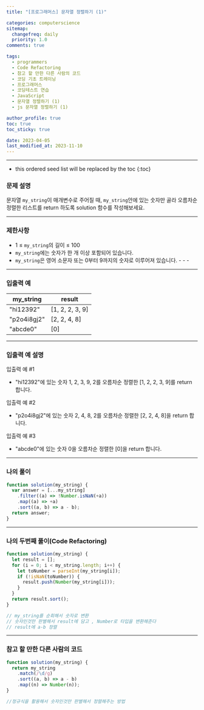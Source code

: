 ```yaml
---
title: "[프로그래머스] 문자열 정렬하기 (1)"

categories: computerscience
sitemap:
  changefreq: daily
  priority: 1.0
comments: true

tags:
  - programmers
  - Code Refactoring
  - 참고 할 만한 다른 사람의 코드
  - 코딩 기초 트레이닝
  - 프로그래머스
  - 코딩테스트 연습
  - JavaScript
  - 문자열 정렬하기 (1)
  - js 문자열 정렬하기 (1)

author_profile: true
toc: true
toc_sticky: true

date: 2023-04-05
last_modified_at: 2023-11-10
---
```


---

<!-- prettier-ignore -->
* this ordered seed list will be replaced by the toc 
{:toc}

### 문제 설명

문자열 `my_string`이 매개변수로 주어질 때, `my_string`안에 있는 숫자만 골라 오름차순 정렬한 리스트를 return 하도록 solution 함수를 작성해보세요.

---

### 제한사항

- 1 ≤ `my_string`의 길이 ≤ 100
- `my_string`에는 숫자가 한 개 이상 포함되어 있습니다.
- `my_string`은 영어 소문자 또는 0부터 9까지의 숫자로 이루어져 있습니다. - - -

---

### 입출력 예

| my_string   | result          |
| ----------- | --------------- |
| "hi12392"   | [1, 2, 2, 3, 9] |
| "p2o4i8gj2" | [2, 2, 4, 8]    |
| "abcde0"    | [0]             |

---

### 입출력 예 설명

입출력 예 #1

- "hi12392"에 있는 숫자 1, 2, 3, 9, 2를 오름차순 정렬한 [1, 2, 2, 3, 9]를 return 합니다.

입출력 예 #2

- "p2o4i8gj2"에 있는 숫자 2, 4, 8, 2를 오름차순 정렬한 [2, 2, 4, 8]을 return 합니다.

입출력 예 #3

- "abcde0"에 있는 숫자 0을 오름차순 정렬한 [0]을 return 합니다.

---

### 나의 풀이

```jsx
function solution(my_string) {
  var answer = [...my_string]
    .filter((a) => !Number.isNaN(+a))
    .map((a) => +a)
    .sort((a, b) => a - b);
  return answer;
}
```

---

### 나의 두번째 풀이(Code Refactoring)

```jsx
function solution(my_string) {
  let result = [];
  for (i = 0; i < my_string.length; i++) {
    let toNumber = parseInt(my_string[i]);
    if (!isNaN(toNumber)) {
      result.push(Number(my_string[i]));
    }
  }
  return result.sort();
}

// my_string를 순회해서 숫자로 변환
// 숫자인것만 판별해서 result에 담고 , Number로 타입을 변환해준다
// result에 a-b 정렬
```

---

### 참고 할 만한 다른 사람의 코드

```jsx
function solution(my_string) {
  return my_string
    .match(/\d/g)
    .sort((a, b) => a - b)
    .map((n) => Number(n));
}

//정규식을 활용해서 숫자인것만 판별해서 정렬해주는 방법
```
